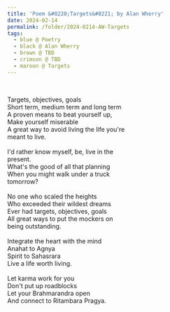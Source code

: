 ```yaml
---
title: 'Poem &#8220;Targets&#8221; by Alan Wherry'
date: 2024-02-14
permalink: /folder/2024-0214-AW-Targets
tags:
  - blue @ Poetry
  - black @ Alan Wherry
  - brown @ TBD
  - crimson @ TBD
  - maroon @ Targets
---
```


<br>

<p>
Targets, objectives, goals<br>
Short term, medium term and long term<br> 
A proven means to beat yourself up,<br>
Make yourself miserable<br> 
A great way to avoid living the life you're<br> 
meant to live.<br>
<br>
I'd rather know myself, be, live in the<br> 
present.<br> 
What's the good of all that planning<br> 
When you might walk under a truck<br> 
tomorrow?<br>
<br>
No one who scaled the heights<br> 
Who exceeded their wildest dreams<br> 
Ever had targets, objectives, goals<br> 
All great ways to put the mockers on<br>
being outstanding.<br>
<br>
Integrate the heart with the mind<br> 
Anahat to Agnya<br> 
Spirit to Sahasrara<br> 
Live a life worth living.<br>
<br>
Let karma work for you<br> 
Don't put up roadblocks<br> 
Let your Brahmarandra open<br> 
And connect to Ritambara Pragya.<br>
</p>